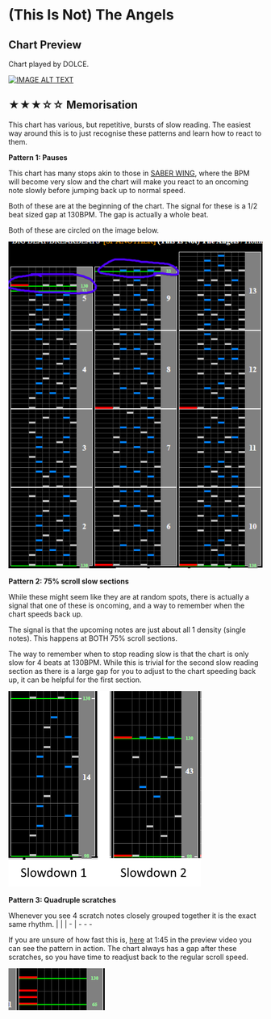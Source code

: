 # (This Is Not) The Angels

## Chart Preview

Chart played by DOLCE.

[![IMAGE ALT TEXT](http://img.youtube.com/vi/NIUmriWlhm8/0.jpg)](https://youtu.be/NIUmriWlhm8?t=10 "(This Is Not) The Angels (A) MAX-16 / played by DOLCE. / IIDX24 SINOBUZ [手元付き]")

## ★★★☆☆ Memorisation

This chart has various, but repetitive, bursts of slow reading. The easiest way around this is to just recognise these patterns and learn how to react to them.

**Pattern 1: Pauses**

This chart has many stops akin to those in [SABER WING](../iidx18/SW.md), where the BPM will become very slow and the chart will make you react to an oncoming note slowly before jumping back up to normal speed.

Both of these are at the beginning of the chart. The signal for these is a 1/2 beat sized gap at 130BPM. The gap is actually a whole beat.

Both of these are circled on the image below.

![TINTA pause](TINTA1.png "(This Is Not) The Angels pause locations")

**Pattern 2: 75% scroll slow sections**

While these might seem like they are at random spots, there is actually a signal that one of these is oncoming, and a way to remember when the chart speeds back up.

The signal is that the upcoming notes are just about all 1 density (single notes). This happens at BOTH 75% scroll sections.

The way to remember when to stop reading slow is that the chart is only slow for 4 beats at 130BPM. While this is trivial for the second slow reading section as there is a large gap for you to adjust to the chart speeding back up, it can be helpful for the first section.

![TINTA slow](TINTA2.png "(This Is Not) The Angels slow reading sections")

**Pattern 3: Quadruple scratches**

Whenever you see 4 scratch notes closely grouped together it is the exact same rhythm. | | | - | - - -

If you are unsure of how fast this is, [here](https://youtu.be/NIUmriWlhm8?t=103) at 1:45 in the preview video you can see the pattern in action. The chart always has a gap after these scratches, so you have time to readjust back to the regular scroll speed.

![TINTA scratch](TINTA3.png "(This Is Not) The Angels slow reading scratches")
